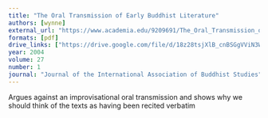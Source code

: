 ```yaml
---
title: "The Oral Transmission of Early Buddhist Literature"
authors: [wynne]
external_url: "https://www.academia.edu/9209691/The_Oral_Transmission_of_Early_Buddhist_Literature"
formats: [pdf]
drive_links: ["https://drive.google.com/file/d/18z28tsjXlB_cnBSGgVViN3WowA97iywB/view?usp=drivesdk"]
year: 2004
volume: 27
number: 1
journal: "Journal of the International Association of Buddhist Studies"
---
```


Argues against an improvisational oral transmission and shows why we should think of the texts as having been recited verbatim
